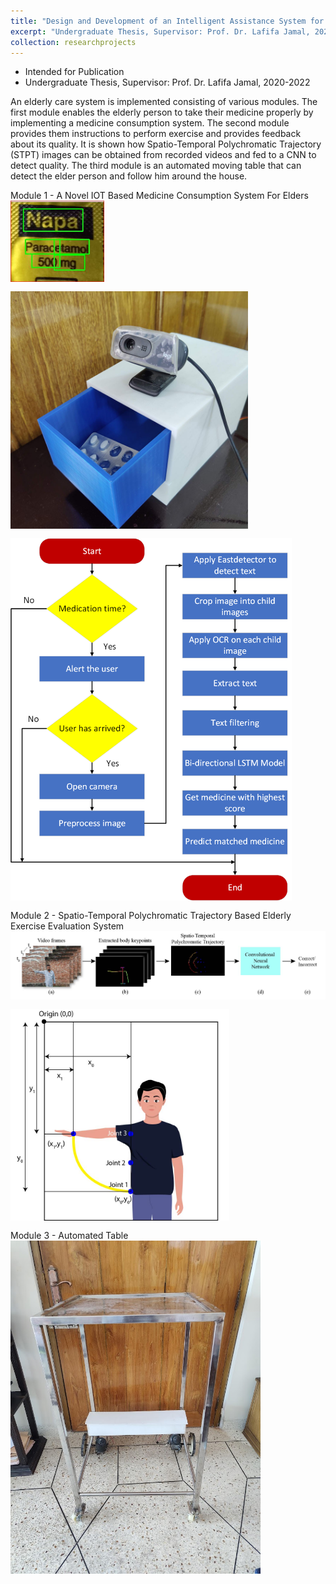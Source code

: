 ```yaml
---
title: "Design and Development of an Intelligent Assistance System for Elderly People"
excerpt: "Undergraduate Thesis, Supervisor: Prof. Dr. Lafifa Jamal, 2020-2022<br/><img src='/images/500x300.png'>"
collection: researchprojects
---
```

* Intended for Publication
* Undergraduate Thesis, Supervisor: Prof. Dr. Lafifa Jamal, 2020-2022

An elderly care system is implemented consisting of various modules. The first module enables the elderly person to take their medicine properly by implementing a medicine consumption system. The second module provides them instructions to perform exercise and provides feedback about its quality. It is shown how Spatio-Temporal Polychromatic Trajectory (STPT) images can be obtained from recorded videos and fed to a CNN to detect quality. The third module is an automated moving table that can detect the elder person and follow him around the house.

Module 1 - A Novel IOT Based Medicine Consumption System For Elders
<img src='/images/medicine/word.jpg' style='width: 150px;max-width:100%;margin-bottom:15px;display:block;'>
<img src='/images/medicine/drawer_open.jpg' style='width: 380px;max-width:100%;margin-bottom:15px;display:block;'>
<img src='/images/medicine/algorithm_workflow.png' style='width: 450px;max-width:100%;margin-bottom:15px;display:block;'>

Module 2 - Spatio-Temporal Polychromatic Trajectory Based Elderly Exercise Evaluation System
<img src='/images/exercise/methodology_overview.jpg' style='width: 750px;max-width:100%;margin-bottom:15px;display:block;'>
<img src='/images/exercise/direction_demonstration.jpg' style='width: 350px;max-width:100%;margin-bottom:15px;display:block;'>

Module 3 - Automated Table
<img src='/images/table.jpg' style='width: 400px;max-width:100%;margin-bottom:15px;display:block;'>